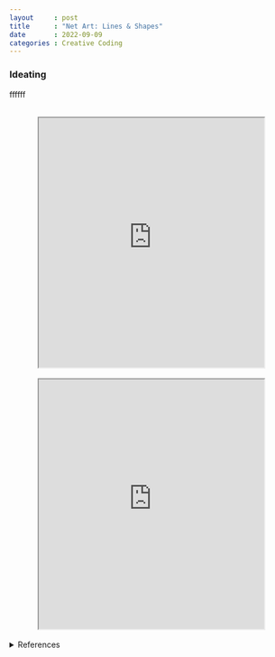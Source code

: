 ```yaml
---
layout     : post
title      : "Net Art: Lines & Shapes"
date       : 2022-09-09
categories : Creative Coding
---
```


### Ideating
ffffff
 
 <br>

<iframe width=400 height=442 style="display: block; margin: 0 auto" src="https://editor.p5js.org/elishafitri/full/j1TtUhdav"></iframe>

<br> 

<iframe width=400 height=442 style="display: block; margin: 0 auto" src="https://editor.p5js.org/elishafitri/full/zPbtaBfSN"></iframe>

<br>
  


<details>
  <summary>References</summary>
  
  1. dmkldlkadad

  ```
</details>

<br> <br> <br>

  [Back to home](https://elishafitri.github.io/)
  


